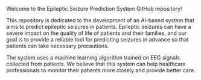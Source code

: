 Welcome to the Epileptic Seizure Prediction System GitHub repository!

This repository is dedicated to the development of an AI-based system that aims to predict epileptic seizures in patients. Epileptic seizures can have a severe impact on the quality of life of patients and their families, and our goal is to provide a reliable tool for predicting seizures in advance so that patients can take necessary precautions.

The system uses a machine learning algorithm trained on EEG signals collected from patients. We believe that this system can help healthcare professionals to monitor their patients more closely and provide better care.
